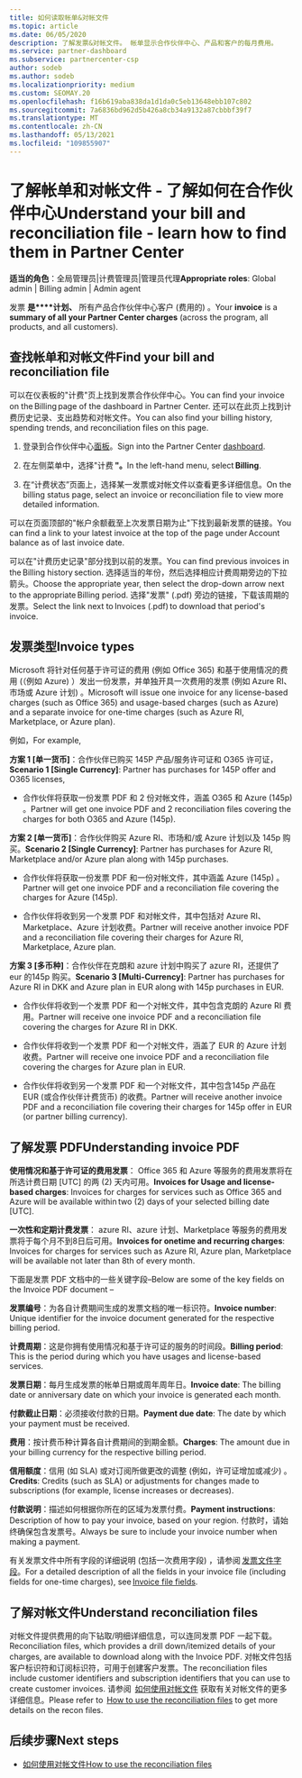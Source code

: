 ```yaml
---
title: 如何读取帐单&对帐文件
ms.topic: article
ms.date: 06/05/2020
description: 了解发票&对帐文件。 帐单显示合作伙伴中心、产品和客户的每月费用。
ms.service: partner-dashboard
ms.subservice: partnercenter-csp
author: sodeb
ms.author: sodeb
ms.localizationpriority: medium
ms.custom: SEOMAY.20
ms.openlocfilehash: f16b619aba838da1d1da0c5eb13648ebb107c802
ms.sourcegitcommit: 7a6836bd962d5b426a8cb34a9132a87cbbbf39f7
ms.translationtype: MT
ms.contentlocale: zh-CN
ms.lasthandoff: 05/13/2021
ms.locfileid: "109855907"
---
```

# <a name="understand-your-bill-and-reconciliation-file---learn-how-to-find-them-in-partner-center"></a><span data-ttu-id="4c782-104">了解帐单和对帐文件 - 了解如何在合作伙伴中心</span><span class="sxs-lookup"><span data-stu-id="4c782-104">Understand your bill and reconciliation file - learn how to find them in Partner Center</span></span>


<span data-ttu-id="4c782-105">**适当的角色**：全局管理员|计费管理员|管理员代理</span><span class="sxs-lookup"><span data-stu-id="4c782-105">**Appropriate roles**: Global admin | Billing admin | Admin agent</span></span>


<span data-ttu-id="4c782-106">发票 **是\*\*\*\*计划、** 所有产品合作伙伴中心客户 (费用的) 。</span><span class="sxs-lookup"><span data-stu-id="4c782-106">Your **invoice** is a **summary of all your Partner Center charges** (across the program, all products, and all customers).</span></span> 

## <a name="find-your-bill-and-reconciliation-file"></a><span data-ttu-id="4c782-107">查找帐单和对帐文件</span><span class="sxs-lookup"><span data-stu-id="4c782-107">Find your bill and reconciliation file</span></span> 

<span data-ttu-id="4c782-108">可以在仪表板的"计费"页上找到发票合作伙伴中心。</span><span class="sxs-lookup"><span data-stu-id="4c782-108">You can find your invoice on the Billing page of the dashboard in Partner Center.</span></span> <span data-ttu-id="4c782-109">还可以在此页上找到计费历史记录、支出趋势和对帐文件。</span><span class="sxs-lookup"><span data-stu-id="4c782-109">You can also find your billing history, spending trends, and reconciliation files on this page.</span></span> 

1. <span data-ttu-id="4c782-110">登录到合作伙伴中心[面板](https://partner.microsoft.com/dashboard/home)。</span><span class="sxs-lookup"><span data-stu-id="4c782-110">Sign into the Partner Center [dashboard](https://partner.microsoft.com/dashboard/home).</span></span> 

2. <span data-ttu-id="4c782-111">在左侧菜单中，选择"计费 **"。**</span><span class="sxs-lookup"><span data-stu-id="4c782-111">In the left-hand menu, select **Billing**.</span></span> 

3. <span data-ttu-id="4c782-112">在“计费状态”页面上，选择某一发票或对帐文件以查看更多详细信息。</span><span class="sxs-lookup"><span data-stu-id="4c782-112">On the billing status page, select an invoice or reconciliation file to view more detailed information.</span></span> 

<span data-ttu-id="4c782-113">可以在页面顶部的"帐户余额截至上次发票日期为止"下找到最新发票的链接。</span><span class="sxs-lookup"><span data-stu-id="4c782-113">You can find a link to your latest invoice at the top of the page under Account balance as of last invoice date.</span></span> 

<span data-ttu-id="4c782-114">可以在"计费历史记录"部分找到以前的发票。</span><span class="sxs-lookup"><span data-stu-id="4c782-114">You can find previous invoices in the Billing history section.</span></span> <span data-ttu-id="4c782-115">选择适当的年份，然后选择相应计费周期旁边的下拉箭头。</span><span class="sxs-lookup"><span data-stu-id="4c782-115">Choose the appropriate year, then select the drop-down arrow next to the appropriate Billing period.</span></span> <span data-ttu-id="4c782-116">选择"发票" (.pdf) 旁边的链接，下载该周期的发票。</span><span class="sxs-lookup"><span data-stu-id="4c782-116">Select the link next to Invoices (.pdf) to download that period's invoice.</span></span> 

## <a name="invoice-types"></a><span data-ttu-id="4c782-117">发票类型</span><span class="sxs-lookup"><span data-stu-id="4c782-117">Invoice types</span></span>

<span data-ttu-id="4c782-118">Microsoft 将针对任何基于许可证的费用 (例如 Office 365) 和基于使用情况的费用 (（例如 Azure) ）发出一份发票，并单独开具一次费用的发票 (例如 Azure RI、市场或 Azure 计划) 。</span><span class="sxs-lookup"><span data-stu-id="4c782-118">Microsoft will issue one invoice for any license-based charges (such as Office 365) and usage-based charges (such as Azure) and a separate invoice for one-time charges (such as Azure RI, Marketplace, or Azure plan).</span></span>

<span data-ttu-id="4c782-119">例如，</span><span class="sxs-lookup"><span data-stu-id="4c782-119">For example,</span></span>  

<span data-ttu-id="4c782-120">**方案 1 [单一货币]**：合作伙伴已购买 145P 产品/服务许可证和 O365 许可证，</span><span class="sxs-lookup"><span data-stu-id="4c782-120">**Scenario 1 [Single Currency]**: Partner has purchases for 145P offer and O365 licenses,</span></span>  

- <span data-ttu-id="4c782-121">合作伙伴将获取一份发票 PDF 和 2 份对帐文件，涵盖 O365 和 Azure (145p) 。</span><span class="sxs-lookup"><span data-stu-id="4c782-121">Partner will get one invoice PDF and 2 reconciliation files covering the charges for both O365 and Azure (145p).</span></span>  

<span data-ttu-id="4c782-122">**方案 2 [单一货币]**：合作伙伴购买 Azure RI、市场和/或 Azure 计划以及 145p 购买。</span><span class="sxs-lookup"><span data-stu-id="4c782-122">**Scenario 2 [Single Currency]**: Partner has purchases for Azure RI, Marketplace and/or Azure plan along with 145p purchases.</span></span>

- <span data-ttu-id="4c782-123">合作伙伴将获取一份发票 PDF 和一份对帐文件，其中涵盖 Azure (145p) 。</span><span class="sxs-lookup"><span data-stu-id="4c782-123">Partner will get one invoice PDF and a reconciliation file covering the charges for Azure (145p).</span></span> 

- <span data-ttu-id="4c782-124">合作伙伴将收到另一个发票 PDF 和对帐文件，其中包括对 Azure RI、Marketplace、Azure 计划收费。</span><span class="sxs-lookup"><span data-stu-id="4c782-124">Partner will receive another invoice PDF and a reconciliation file covering their charges for Azure RI, Marketplace, Azure plan.</span></span> 

<span data-ttu-id="4c782-125">**方案 3 [多币种]**：合作伙伴在克朗和 azure 计划中购买了 azure RI，还提供了 eur 的145p 购买。</span><span class="sxs-lookup"><span data-stu-id="4c782-125">**Scenario 3 [Multi-Currency]**: Partner has purchases for Azure RI in DKK and Azure plan in EUR along with 145p purchases in EUR.</span></span>

- <span data-ttu-id="4c782-126">合作伙伴将收到一个发票 PDF 和一个对帐文件，其中包含克朗的 Azure RI 费用。</span><span class="sxs-lookup"><span data-stu-id="4c782-126">Partner will receive one invoice PDF and a reconciliation file covering the charges for Azure RI in DKK.</span></span> 

- <span data-ttu-id="4c782-127">合作伙伴将收到一个发票 PDF 和一个对帐文件，涵盖了 EUR 的 Azure 计划收费。</span><span class="sxs-lookup"><span data-stu-id="4c782-127">Partner will receive one invoice PDF and a reconciliation file covering the charges for Azure plan in EUR.</span></span> 

- <span data-ttu-id="4c782-128">合作伙伴将收到另一个发票 PDF 和一个对帐文件，其中包含145p 产品在 EUR (或合作伙伴计费货币) 的收费。</span><span class="sxs-lookup"><span data-stu-id="4c782-128">Partner will receive another invoice PDF and a reconciliation file covering their charges for 145p offer in EUR (or partner billing currency).</span></span> 


## <a name="understanding-invoice-pdf"></a><span data-ttu-id="4c782-129">了解发票 PDF</span><span class="sxs-lookup"><span data-stu-id="4c782-129">Understanding invoice PDF</span></span> 

<span data-ttu-id="4c782-130">**使用情况和基于许可证的费用发票**： Office 365 和 Azure 等服务的费用发票将在所选计费日期 [UTC] 的两 (2) 天内可用。</span><span class="sxs-lookup"><span data-stu-id="4c782-130">**Invoices for Usage and license-based charges**: Invoices for charges for services such as Office 365 and Azure will be available within two (2) days of your selected billing date [UTC].</span></span>  

<span data-ttu-id="4c782-131">**一次性和定期计费发票**： azure RI、azure 计划、Marketplace 等服务的费用发票将于每个月不到8日后可用。</span><span class="sxs-lookup"><span data-stu-id="4c782-131">**Invoices for onetime and recurring charges**: Invoices for charges for services such as Azure RI, Azure plan, Marketplace will be available not later than 8th of every month.</span></span>  

<span data-ttu-id="4c782-132">下面是发票 PDF 文档中的一些关键字段–</span><span class="sxs-lookup"><span data-stu-id="4c782-132">Below are some of the key fields on the Invoice PDF document –</span></span>

<span data-ttu-id="4c782-133">**发票编号**：为各自计费期间生成的发票文档的唯一标识符。</span><span class="sxs-lookup"><span data-stu-id="4c782-133">**Invoice number**: Unique identifier for the invoice document generated for the respective billing period.</span></span> 

<span data-ttu-id="4c782-134">**计费周期**：这是你拥有使用情况和基于许可证的服务的时间段。</span><span class="sxs-lookup"><span data-stu-id="4c782-134">**Billing period**: This is the period during which you have usages and license-based services.</span></span> 

<span data-ttu-id="4c782-135">**发票日期**：每月生成发票的帐单日期或周年周年日。</span><span class="sxs-lookup"><span data-stu-id="4c782-135">**Invoice date**: The billing date or anniversary date on which your invoice is generated each month.</span></span> 

<span data-ttu-id="4c782-136">**付款截止日期**：必须接收付款的日期。</span><span class="sxs-lookup"><span data-stu-id="4c782-136">**Payment due date**: The date by which your payment must be received.</span></span> 

<span data-ttu-id="4c782-137">**费用**：按计费币种计算各自计费期间的到期金额。</span><span class="sxs-lookup"><span data-stu-id="4c782-137">**Charges**: The amount due in your billing currency for the respective billing period.</span></span> 

<span data-ttu-id="4c782-138">**信用额度**：信用 (如 SLA) 或对订阅所做更改的调整 (例如，许可证增加或减少) 。</span><span class="sxs-lookup"><span data-stu-id="4c782-138">**Credits**: Credits (such as SLA) or adjustments for changes made to subscriptions (for example, license increases or decreases).</span></span> 

<span data-ttu-id="4c782-139">**付款说明**：描述如何根据你所在的区域为发票付费。</span><span class="sxs-lookup"><span data-stu-id="4c782-139">**Payment instructions**: Description of how to pay your invoice, based on your region.</span></span> <span data-ttu-id="4c782-140">付款时，请始终确保包含发票号。</span><span class="sxs-lookup"><span data-stu-id="4c782-140">Always be sure to include your invoice number when making a payment.</span></span> 

<span data-ttu-id="4c782-141">有关发票文件中所有字段的详细说明 (包括一次费用字段) ，请参阅 [发票文件字段](invoice-file.md)。</span><span class="sxs-lookup"><span data-stu-id="4c782-141">For a detailed description of all the fields in your invoice file (including fields for one-time charges), see [Invoice file fields](invoice-file.md).</span></span> 

## <a name="understand-reconciliation-files"></a><span data-ttu-id="4c782-142">了解对帐文件</span><span class="sxs-lookup"><span data-stu-id="4c782-142">Understand reconciliation files</span></span>

 <span data-ttu-id="4c782-143">对帐文件提供费用的向下钻取/明细详细信息，可以连同发票 PDF 一起下载。</span><span class="sxs-lookup"><span data-stu-id="4c782-143">Reconciliation files, which provides a drill down/itemized details of your charges, are available to download along with the Invoice PDF.</span></span> <span data-ttu-id="4c782-144">对帐文件包括客户标识符和订阅标识符，可用于创建客户发票。</span><span class="sxs-lookup"><span data-stu-id="4c782-144">The reconciliation files include customer identifiers and subscription identifiers that you can use to create customer invoices.</span></span> <span data-ttu-id="4c782-145">请参阅  [如何使用对帐文件](use-the-reconciliation-files.md) 获取有关对帐文件的更多详细信息。</span><span class="sxs-lookup"><span data-stu-id="4c782-145">Please refer to  [How to use the reconciliation files](use-the-reconciliation-files.md) to get more details on the recon files.</span></span> 

## <a name="next-steps"></a><span data-ttu-id="4c782-146">后续步骤</span><span class="sxs-lookup"><span data-stu-id="4c782-146">Next steps</span></span>

- [<span data-ttu-id="4c782-147">如何使用对帐文件</span><span class="sxs-lookup"><span data-stu-id="4c782-147">How to use the reconciliation files</span></span>](use-the-reconciliation-files.md)